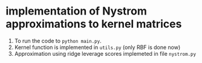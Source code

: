 # implementation of Nystrom approximations to kernel matrices

1. To run the code to `python main.py`.
2. Kernel function is implemented in `utils.py` (only RBF is done now)
3. Approximation using ridge leverage scores implemeted in file `nystrom.py`
